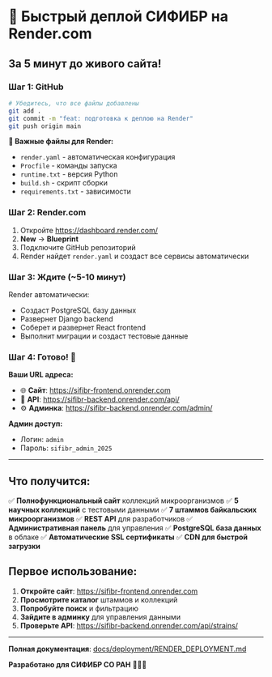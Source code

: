 # 🚀 Быстрый деплой СИФИБР на Render.com

## За 5 минут до живого сайта!

### Шаг 1: GitHub
```bash
# Убедитесь, что все файлы добавлены
git add .
git commit -m "feat: подготовка к деплою на Render"
git push origin main
```

**📁 Важные файлы для Render:**
- `render.yaml` - автоматическая конфигурация
- `Procfile` - команды запуска
- `runtime.txt` - версия Python
- `build.sh` - скрипт сборки
- `requirements.txt` - зависимости

### Шаг 2: Render.com
1. Откройте https://dashboard.render.com/
2. **New** → **Blueprint**
3. Подключите GitHub репозиторий
4. Render найдет `render.yaml` и создаст все сервисы автоматически

### Шаг 3: Ждите (~5-10 минут)
Render автоматически:
- Создаст PostgreSQL базу данных
- Развернет Django backend
- Соберет и развернет React frontend
- Выполнит миграции и создаст тестовые данные

### Шаг 4: Готово! 🎉

**Ваши URL адреса:**
- 🌐 **Сайт**: https://sifibr-frontend.onrender.com
- 🔧 **API**: https://sifibr-backend.onrender.com/api/
- ⚙️ **Админка**: https://sifibr-backend.onrender.com/admin/

**Админ доступ:**
- Логин: `admin`
- Пароль: `sifibr_admin_2025`

---

## Что получится:

✅ **Полнофункциональный сайт** коллекций микроорганизмов
✅ **5 научных коллекций** с тестовыми данными
✅ **7 штаммов байкальских микроорганизмов**
✅ **REST API** для разработчиков
✅ **Административная панель** для управления
✅ **PostgreSQL база данных** в облаке
✅ **Автоматические SSL сертификаты**
✅ **CDN для быстрой загрузки**

## Первое использование:

1. **Откройте сайт**: https://sifibr-frontend.onrender.com
2. **Просмотрите каталог** штаммов и коллекций
3. **Попробуйте поиск** и фильтрацию
4. **Зайдите в админку** для управления данными
5. **Проверьте API**: https://sifibr-backend.onrender.com/api/strains/

---

**Полная документация**: [docs/deployment/RENDER_DEPLOYMENT.md](docs/deployment/RENDER_DEPLOYMENT.md)

**Разработано для СИФИБР СО РАН** 🧬🦠🌊 